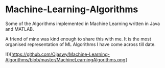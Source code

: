 # Machine-Learning-Algorithms
Some of the Algorithms implemented in Machine Learning written in Java and MATLAB.

A friend of mine was kind enough to share this with me. It is the most organised representation of ML Algorithms I have come across till date. 

!()[https://github.com/Ojaswy/Machine-Learning-Algorithms/blob/master/MachineLearningAlgorithms.png]
